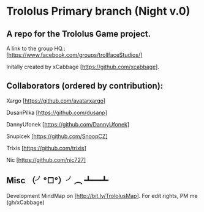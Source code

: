 Trololus Primary branch (Night v.0)
========

A repo for the Trololus Game project. 
----------
A link to the group HQ.: [https://www.facebook.com/groups/trollfaceStudios/]

Initally created by xCabbage 	[https://github.com/xcabbage].

Collaborators (ordered by contribution):
----------
Xargo     						[https://github.com/avatarxargo]

DusanPilka      				[https://github.com/dusanp]

DannyUfonek      				[https://github.com/DannyUfonek]

Snupicek    					[https://github.com/SnoopCZ]

Trixis      					[https://github.com/trixis]

Nic      			[https://github.com/nic727]





Misc （╯°□°）╯︵ ┻━┻ 
----------
Development MindMap on [http://bit.ly/TrololusMap]. For edit rights, PM me (gh/xCabbage)